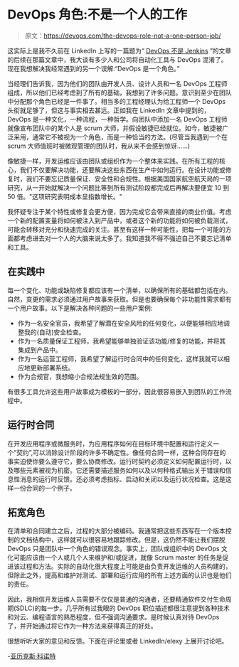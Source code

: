 # DevOps 角色:不是一个人的工作

> 原文：<https://devops.com/the-devops-role-not-a-one-person-job/>

这实际上是我不久前在 LinkedIn 上写的一篇题为“ [DevOps 不是 Jenkins](https://www.linkedin.com/pulse/devops-jenkins-alex-knol/) ”的文章的后续在那篇文章中，我大谈有多少人和公司将自动化工具与 DevOps 混淆了。现在我想解决我经常遇到的另一个误解:“DevOps 是一个角色。”

当经理们告诉我，因为他们的团队由开发人员、设计人员和一名 DevOps 工程师组成，所以他们已经考虑到了所有的基础，我想到了许多问题。意识到至少在团队中分配那个角色已经是一件事了。相当多的工程经理认为给工程师一个 DevOps 头衔就足够了，但这与事实相去甚远。正如我在 LinkedIn 文章中提到的，DevOps 是一种文化，一种流程，一种哲学。向团队中添加一名 DevOps 工程师就像宣布团队中的某个人是 scrum 大师，并假设敏捷已经就位。如今，敏捷被广泛采用，通常它不被视为一个角色，而是一种恰当的方法。(尽管当我遇到一个在 scrum 大师值班时被微观管理的团队时，我从来不会感到惊讶……)

像敏捷一样，开发运维应该由团队或组织作为一个整体来实践。在所有工程的核心，我们不仅要解决功能，还要解决这些东西在生产中如何运行。在设计功能或修复时，我们不要忘记质量保证、安全性和合规性。根据美国国家航空航天局的一项研究，从一开始就解决一个问题比等到所有测试阶段都完成后再解决要便宜 10 到 50 倍。"这项研究表明成本呈指数增长。"

我怀疑专注于某个特性或修复会更方便，因为完成它会带来直接的商业价值。考虑一个新的配置变量将如何被注入到产品中，或者这个新的功能将如何被负载测试，可能会转移对充分和快速完成的关注。甚至有这样一种可能性，把每一个可能的方面都考虑进去对一个人的大脑来说太多了。我知道我不得不强迫自己不要忘记清单和工具。

## 在实践中

每一个变化、功能或缺陷修复都应该有一个清单，以确保所有的基础都包括在内。自然，变更的需求必须通过用户故事来获取。但是也要确保每个非功能性需求都有一个用户故事。以下是解决各种问题的一些用户案例:

*   作为一名安全官员，我希望了解潜在安全风险的任何变化，以便能够相应地调整我的(自动)安全检查。
*   作为一名质量保证工程师，我希望能够单独验证该功能/修复的功能，并将其集成到产品中。
*   作为一名运营工程师，我希望了解运行时合同中的任何变化，这样我就可以相应地更新部署系统。
*   作为合规官，我想缩小合规法规生效的范围。

有很多工具允许这些用户故事成为模板的一部分，因此很容易嵌入到团队的工作流程中。

## 运行时合同

在开发应用程序或微服务时，为应用程序如何在目标环境中配置和运行定义一个“契约”,可以消除设计阶段的许多不确定性。像任何合同一样，这种合同存在的事实迫使你要么遵守它，要么协商修改。运行时契约必须定义如何配置运行时，以及哪些元素被视为机密。它还需要描述服务如何以及以何种格式输出关于错误和信息性消息的运行时反馈。还必须考虑指标、启动和关闭以及运行状况检查。这是这样一份合同的一个例子。

## 拓宽角色

在清单和合同建立之后，过程的大部分被编码。我通常把这些东西写在一个版本控制的文档结构中，这样就可以很容易地跟踪修改。但是，这仍然不能让我们摆脱 DevOps 只是团队中一个角色的错误观念。事实上，团队或组织中的 DevOps 文化可能应该由一个人或几个人来维护和/或促进，就像 Scrum master 的任务是促进该过程和方法。实际的自动化很大程度上可能是由负责开发运维的人员构建的，但除此之外，提高和维护对测试、部署和运行应用的所有上述方面的认识也是他们的责任。

因此，我相信开发运维人员需要不仅仅是普通的沟通者，还要精通软件交付生命周期(SDLC)的每一步。几乎所有过我眼的 DevOps 职位描述都很注意提到各种技术和对云、编程语言的熟悉程度，但不强调沟通要求。是时候认真对待 DevOps 了，并开始通过将它作为一种方法来获得真正的好处。

很想听听大家的意见和反馈。下面在评论里或者 LinkedIn/elexy 上展开讨论吧。

-[亚历克斯·科诺特](https://devops.com/author/alex-knol/)